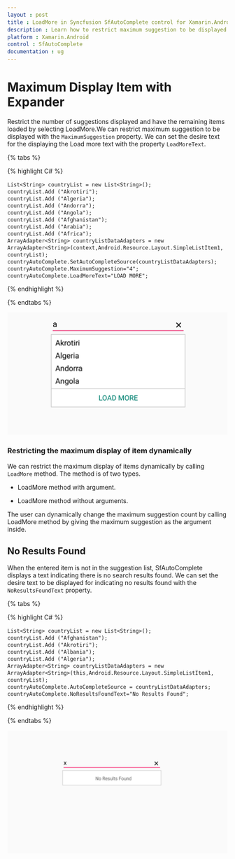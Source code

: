 ```yaml
---
layout : post
title : LoadMore in Syncfusion SfAutoComplete control for Xamarin.Android
description : Learn how to restrict maximum suggestion to be displayed in SfAutoComplete
platform : Xamarin.Android
control : SfAutoComplete
documentation : ug
---
```


# Maximum Display Item with Expander

Restrict the number of suggestions displayed and have the remaining items loaded by selecting LoadMore.We can restrict maximum suggestion to be displayed with the `MaximumSuggestion` property. We can set the desire text for the displaying the Load more text with the property `LoadMoreText`.

{% tabs %}

{% highlight C# %}
	
	List<String> countryList = new List<String>(); 
	countryList.Add ("Akrotiri");
	countryList.Add ("Algeria");
	countryList.Add ("Andorra");
	countryList.Add ("Angola");
	countryList.Add ("Afghanistan");
	countryList.Add ("Arabia");
	countryList.Add ("Africa");
	ArrayAdapter<String> countryListDataAdapters = new ArrayAdapter<String>(context,Android.Resource.Layout.SimpleListItem1, countryList);
	countryAutoComplete.SetAutoCompleteSource(countryListDataAdapters);
	countryAutoComplete.MaximumSuggestion="4";
	countryAutoComplete.LoadMoreText="LOAD MORE";
	 
{% endhighlight %}

{% endtabs %}
	
![](images/loadmore.png)

### Restricting the maximum display of item dynamically

We can restrict the maximum display of items dynamically by calling `LoadMore` method. The method is of two types.

* LoadMore method with argument.

* LoadMore method without arguments.

The user can dynamically change the maximum suggestion count by calling LoadMore method by giving the maximum suggestion as the argument inside.

## No Results Found

When the entered item is not in the suggestion list, SfAutoComplete displays a text indicating there is no search results found. We can set the desire text to be displayed for indicating no results found with the `NoResultsFoundText` property.


{% tabs %}

{% highlight C# %}
	
	List<String> countryList = new List<String>(); 
	countryList.Add ("Afghanistan");
	countryList.Add ("Akrotiri");
	countryList.Add ("Albania");
	countryList.Add ("Algeria");
	ArrayAdapter<String> countryListDataAdapters = new ArrayAdapter<String>(this,Android.Resource.Layout.SimpleListItem1, countryList);
	countryAutoComplete.AutoCompleteSource = countryListDataAdapters;
	countryAutoComplete.NoResultsFoundText="No Results Found";
	 
{% endhighlight %}

{% endtabs %}

![](images/NoResultsFound.png)